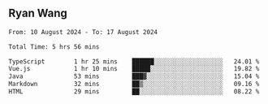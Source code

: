 ## Ryan Wang

<!--START_SECTION:waka-->

```txt
From: 10 August 2024 - To: 17 August 2024

Total Time: 5 hrs 56 mins

TypeScript        1 hr 25 mins    ██████░░░░░░░░░░░░░░░░░░░   24.01 %
Vue.js            1 hr 10 mins    █████░░░░░░░░░░░░░░░░░░░░   19.82 %
Java              53 mins         ███▓░░░░░░░░░░░░░░░░░░░░░   15.04 %
Markdown          32 mins         ██▒░░░░░░░░░░░░░░░░░░░░░░   09.16 %
HTML              29 mins         ██░░░░░░░░░░░░░░░░░░░░░░░   08.22 %
```

<!--END_SECTION:waka-->
